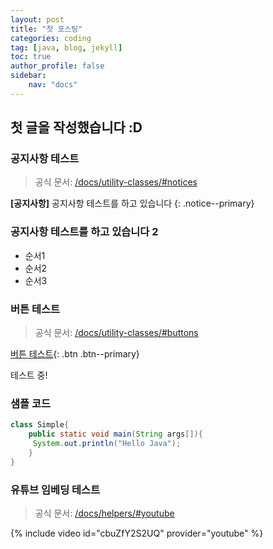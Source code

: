 ```yaml
---
layout: post
title: "첫 포스팅"
categories: coding
tag: [java, blog, jekyll]
toc: true
author_profile: false
sidebar:
    nav: "docs"
---
```


## 첫 글을 작성했습니다 :D

### 공지사항 테스트

> 공식 문서: [/docs/utility-classes/#notices](https://mmistakes.github.io/minimal-mistakes/docs/utility-classes/#notices)

**[공지사항]** 공지사항 테스트를 하고 있습니다
{: .notice--primary}

<div class="notice--info">
    <h3> 공지사항 테스트를 하고 있습니다 2 </h3>
    <ul>
        <li> 순서1 </li>
        <li> 순서2 </li>
        <li> 순서3 </li>
    </ul>
</div>

### 버튼 테스트

> 공식 문서: [/docs/utility-classes/#buttons](https://mmistakes.github.io/minimal-mistakes/docs/utility-classes/#buttons)

[버튼 테스트](https://google.com){: .btn .btn--primary}


테스트 중!

### 샘플 코드

```java
class Simple{  
    public static void main(String args[]){  
     System.out.println("Hello Java");  
    }  
}  
```

### 유튜브 임베딩 테스트

> 공식 문서: [/docs/helpers/#youtube](https://mmistakes.github.io/minimal-mistakes/docs/helpers/#youtube)


{% include video id="cbuZfY2S2UQ" provider="youtube" %}